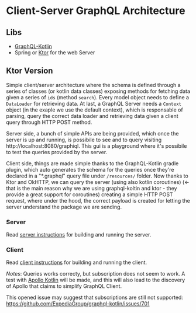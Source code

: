# Client-Server GraphQL Architecture

## Libs

- [GraphQL-Kotlin](https://github.com/ExpediaGroup/graphql-kotlin)
- Spring or [Ktor](https://github.com/ktorio/ktor) for the web Server

## Ktor Version
Simple client/server architecture where the schema is defined through a series
of classes (or kotlin data classes) exposing methods for fetching data given a
series of `ids` (method `search`).
Every model object needs to define a `DataLoader` for retrieving data.
At last, a GraphQL Server needs a `Context` object (in the exaple we use the
default context), which is responsable of parsing, query the correct data
loader and retrieving data given a client query through HTTP POST method.

Server side, a bunch of simple APIs are being provided, which once the server
is up and running, is possibile to see and to query visiting
http://localhost:8080/graphiql. This gui is a playground where it's possibile
to test the queries provided by the server.

Client side, things are made simple thanks to the GraphQL-Kotlin gradle plugin,
which auto generates the schema for the queries once they're declared in a
"*.graphql" query file under `/resources/` folder. Now thanks to Ktor and
OkHTTP, we can query the server (using also kotlin coroutines) (<- that is the
main reason why we are using graphql-koltin and ktor - they provide a great
support for coroutines) creating a simple HTTP POST request, where under the
hood, the correct payload is created for letting the server understand the
package we are sending.


### Server
Read [server instructions](./server/README.md) for building and running the server.

### Client
Read [client instructions](./client/README.md) for building and running the client.

*Notes*: Queries works correcty, but subscription does not seem to work. A test with
[Apollo Kotlin](https://github.com/apollographql/apollo-kotlin) will be made,
and this will also lead to the discovery of Apollo that claims to simplify
GraphQL Client.

This opened issue may suggest that subscriptions are still not supported:
https://github.com/ExpediaGroup/graphql-kotlin/issues/701
